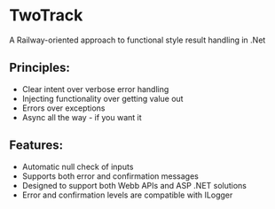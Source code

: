 # TwoTrack
A Railway-oriented approach to functional style result handling in .Net

## Principles:
- Clear intent over verbose error handling
- Injecting functionality over getting value out
- Errors over exceptions
- Async all the way - if you want it

## Features:
- Automatic null check of inputs
- Supports both error and confirmation messages
- Designed to support both Webb APIs and ASP .NET solutions
- Error and confirmation levels are compatible with ILogger
 


